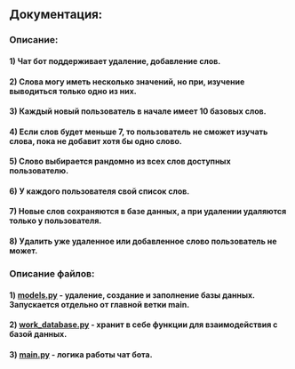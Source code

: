 ## Документация:
### Описание:
#### 1) Чат бот поддерживает удаление, добавление слов. 
#### 2) Слова могу иметь несколько значений, но при, изучение выводиться только одно из них.
#### 3) Каждый новый пользователь в начале имеет 10 базовых слов. 
#### 4) Если слов будет меньше 7, то пользователь не сможет изучать слова, пока не добавит хотя бы одно слово.
#### 5) Слово выбирается рандомно из всех слов доступных пользователю.
#### 6) У каждого пользователя свой список слов.
#### 7) Новые слов сохраняются в базе данных, а при удалении удаляются только у пользователя.
#### 8) Удалить уже удаленное или добавленное слово пользователь не может.

### Описание файлов:
#### 1) [models.py](models.py) - удаление, создание и заполнение базы данных. Запускается отдельно от главной ветки main.
#### 2) [work_database.py](work_database.py) - хранит в себе функции для взаимодействия с базой данных.
#### 3) [main.py](main.py) - логика работы чат бота.